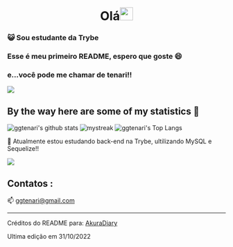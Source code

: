 <h1 align="center">Olá<img src="https://github.com/souvikguria98/souvikguria98/blob/master/Hi.gif" width="30"> </h1>

### :smiley_cat: Sou estudante da Trybe

### Esse é meu primeiro README, espero que goste 😄
### e...você pode me chamar de tenari!!

<a href="https://www.youtube.com/watch?v=dQw4w9WgXcQ"><img src="https://user-images.githubusercontent.com/73097560/115834477-dbab4500-a447-11eb-908a-139a6edaec5c.gif"></a>

## By the way here are some of my statistics 🚀
![ggtenari's github stats](https://github-readme-stats.vercel.app/api?username=ggtenari&show_icons=true&theme=tokyonight)
<img src="https://github-readme-streak-stats.herokuapp.com/?user=ggtenari&theme=tokyonight" alt="mystreak"/>
![ggtenari's Top Langs](https://github-readme-stats.vercel.app/api/top-langs/?username=ggtenari&theme=tokyonight&layout=compact)

🌱 Atualmente estou estudando back-end na Trybe, ultilizando MySQL e Sequelize!! 

<a href="https://www.youtube.com/watch?v=dQw4w9WgXcQ"><img src="https://user-images.githubusercontent.com/73097560/115834477-dbab4500-a447-11eb-908a-139a6edaec5c.gif"></a>

## Contatos : 
📫  ggtenari@gmail.com


------
Créditos do README para: [AkuraDiary](https://github.com/AkuraDiary)

Ultima edição em 31/10/2022

